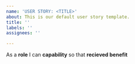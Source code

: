 ```yaml
---
name: 'USER STORY: <TITLE>'
about: This is our default user story template.
title: ''
labels: ''
assignees: ''

---
```


As a **role** I can **capability** so that **recieved benefit**
